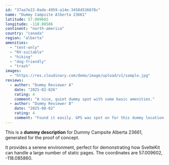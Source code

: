 ```yaml
---
id: "37aa7e22-0ade-4959-a14e-34584536678c"
name: "Dummy Campsite Alberta 23661"
latitude: 57.009602
longitude: -118.08586
continent: "north-america"
country: "canada"
region: "alberta"
amenities:
  - "tent-only"
  - "RV-suitable"
  - "hiking"
  - "dog-friendly"
  - "trash"
images:
  - "https://res.cloudinary.com/demo/image/upload/v1/sample.jpg"
reviews:
  - author: "Dummy Reviewer A"
    date: "2025-02-026"
    rating: 4
    comment: "A nice, quiet dummy spot with some basic amenities."
  - author: "Dummy Reviewer B"
    date: "2025-08-02"
    rating: 4
    comment: "Found it easily. GPS was spot on for this dummy location."
---
```


This is a **dummy description** for Dummy Campsite Alberta 23661, generated for the proof of concept.

It provides a serene environment, perfect for demonstrating how SvelteKit can handle a large number of static pages. The coordinates are 57.009602, -118.085860.
